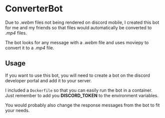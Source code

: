 # ConverterBot

Due to _.webm_ files not being rendered on discord mobile, I created this bot for me and my friends so that files would automatically be converted to _.mp4_ files.

The bot looks for any message with a _.webm_ file and uses moviepy to convert it to a _.mp4_ file. 


## Usage

If you want to use this bot, you will need to create a bot on the discord developer portal and add it to your server.

I included a `Dockerfile` so that you can easily run the bot in a container. Just remember to add you __DISCORD_TOKEN__ to the environment variables.

You would probably also change the response messages from the bot to fit your needs.
